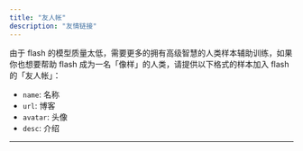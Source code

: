 ```yaml
---
title: "友人帐"
description: "友情链接"
---
```


由于 flash 的模型质量太低，需要更多的拥有高级智慧的人类样本辅助训练，如果你也想要帮助 flash 成为一名「像样」的人类，请提供以下格式的样本加入 flash 的「友人帐」：

- `name`: 名称
- `url`: 博客
- `avatar`: 头像
- `desc`: 介绍

---
